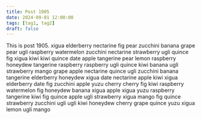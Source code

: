 ```yaml
---
title: Post 1905
date: 2024-09-01 12:00:00
tags: [tag1, tag2]
draft: false
---
```

This is post 1905.
xigua
elderberry
nectarine
fig
pear
zucchini
banana
grape
pear
ugli
raspberry
watermelon
zucchini
nectarine
strawberry
ugli
quince
fig
xigua
kiwi
kiwi
quince
date
apple
tangerine
pear
lemon
raspberry
honeydew
tangerine
raspberry
raspberry
ugli
quince
kiwi
banana
ugli
strawberry
mango
grape
apple
nectarine
quince
ugli
zucchini
banana
tangerine
elderberry
honeydew
xigua
date
nectarine
apple
kiwi
xigua
elderberry
date
fig
zucchini
apple
yuzu
cherry
cherry
fig
kiwi
raspberry
watermelon
fig
honeydew
banana
xigua
apple
xigua
yuzu
raspberry
tangerine
kiwi
fig
quince
apple
ugli
strawberry
xigua
mango
fig
quince
strawberry
zucchini
ugli
ugli
kiwi
honeydew
cherry
grape
quince
yuzu
xigua
lemon
ugli
mango
